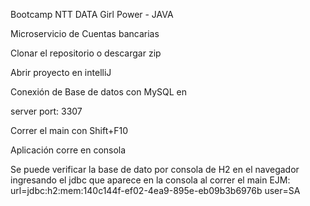 Bootcamp NTT DATA Girl Power - JAVA

Microservicio de Cuentas bancarias

Clonar el repositorio o descargar zip

Abrir proyecto en intelliJ

Conexión de Base de datos con MySQL en

server port: 3307

Correr el main con Shift+F10

Aplicación corre en consola

Se puede verificar la base de dato por consola de H2 en el navegador ingresando el jdbc que aparece en la consola al correr el main EJM: url=jdbc:h2:mem:140c144f-ef02-4ea9-895e-eb09b3b6976b user=SA
